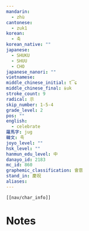 ```yaml
---
mandarin:
  - zhù
cantonese:
  - zuk1
korean:
  - 축
korean_native: ""
japanese:
  - SHUKU
  - SHUU
  - CHO
japanese_nanori: ""
vietnamese:
middle_chinese_initial: t͡ɕ
middle_chinese_final: ɨuk
stroke_count: 9
radical: 示
skip_number: 1-5-4
grade_level: 2
pos: ""
english:
  - celebrate
羅馬字: jug
韓文: 죽
joyo_level: ""
hsk_level: ""
hanmun_edu_level: 中
danayo_id: 2183
mc_id: 860
graphemic_classification: 會意
stand_in: 慶祝
aliases:
---
```

```meta-bind-embed
[[nav/char_info]]
```

# Notes
